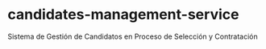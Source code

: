 # candidates-management-service
Sistema de Gestión de Candidatos en Proceso de Selección y Contratación
